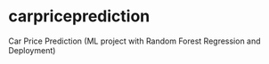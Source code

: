 # carpriceprediction
Car Price Prediction (ML project with Random Forest Regression and Deployment)
